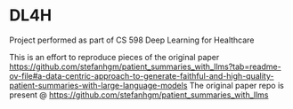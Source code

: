 # DL4H
Project performed as part of CS 598 Deep Learning for Healthcare

This is an effort to reproduce pieces of the original paper 
https://github.com/stefanhgm/patient_summaries_with_llms?tab=readme-ov-file#a-data-centric-approach-to-generate-faithful-and-high-quality-patient-summaries-with-large-language-models
The original paper repo is present @ https://github.com/stefanhgm/patient_summaries_with_llms
